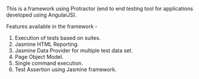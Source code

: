 This is a framework using Protractor (end to end testing tool for applications developed using AngularJS). 

Features available in the framework - 

1. Execution of tests based on suites. 
2. Jasmine HTML Reporting. 
3. Jasmine Data Provider for multiple test data set. 
4. Page Object Model.
5. Single command execution.
6. Test Assertion using Jasmine framework. 


